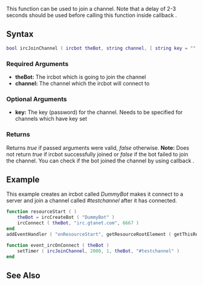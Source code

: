 This function can be used to join a channel. Note that a delay of 2-3 seconds should be used before calling this function inside callback .

Syntax
------

``` lua
bool ircJoinChannel ( ircbot theBot, string channel, [ string key = "" ] )
```

### Required Arguments

-   **theBot:** The ircbot which is going to join the channel
-   **channel:** The channel which the ircbot will connect to

### Optional Arguments

-   **key:** The key (password) for the channel. Needs to be specified for channels which have key set

### Returns

Returns *true* if passed arguments were valid, *false* otherwise.
**Note:** Does not return *true* if ircbot successfully joined or *false* if the bot failed to join the channel. You can check if the bot joined the channel by using callback .

Example
-------

This example creates an ircbot called *DummyBot* makes it connect to a server and join a channel called *\#testchannel* after it has connected.

``` lua
function resourceStart ( )
    theBot = ircCreateBot ( "DummyBot" )
    ircConnect ( theBot, "irc.gtanet.com", 6667 )
end
addEventHandler ( "onResourceStart", getResourceRootElement ( getThisResource() ), resourceStart )

function event_ircOnConnect ( theBot )
    setTimer ( ircJoinChannel, 2000, 1, theBot, "#testchannel" )
end
```

See Also
--------
